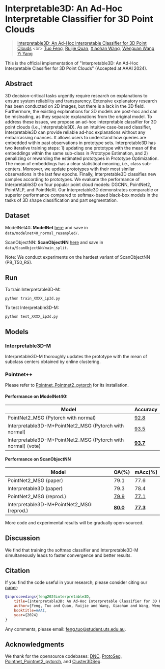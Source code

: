 # Interpretable3D: An Ad-Hoc Interpretable Classifier for 3D Point Clouds

>[Interpretable3D: An Ad-Hoc Interpretable Classifier for 3D Point Clouds]([https://arxiv.org/abs/2307.14605](https://ojs.aaai.org/index.php/AAAI/article/view/27944)) <br>
>[Tuo Feng](https://orcid.org/0000-0001-5882-3315), [Ruijie Quan](https://scholar.google.com/citations?user=WKLRPsAAAAAJ&hl=en), [Xiaohan Wang](https://scholar.google.com/citations?hl=zh-CN&user=iGA10XoAAAAJ), [Wenguan Wang](https://sites.google.com/view/wenguanwang),  [Yi Yang](https://scholar.google.com/citations?hl=zh-CN&user=RMSuNFwAAAAJ&view_op=list_works)

This is the official implementation of "Interpretable3D: An Ad-Hoc Interpretable Classifier for 3D Point Clouds" (Accepted at AAAI 2024).


## Abstract
3D decision-critical tasks urgently require research on explanations to ensure system reliability and transparency. Extensive explanatory research has been conducted on 2D images, but there is a lack in the 3D field. Furthermore, the existing explanations for 3D models are post-hoc and can be misleading, as they separate explanations from the original model. To address these issues, we propose an ad-hoc interpretable classifier for 3D point clouds (i.e., Interpretable3D). As an intuitive case-based classifier, Interpretable3D can provide reliable ad-hoc explanations without any embarrassing nuances. It allows users to understand how queries are embedded within past observations in prototype sets. Interpretable3D has two iterative training steps: 1) updating one prototype with the mean of the embeddings within the same sub-class in Prototype Estimation, and 2) penalizing or rewarding the estimated prototypes in Prototype Optimization. The mean of embeddings has a clear statistical meaning, i.e., class sub-centers. Moreover, we update prototypes with their most similar observations in the last few epochs. Finally, Interpretable3D classifies new samples according to prototypes. We evaluate the performance of Interpretable3D on four popular point cloud models: DGCNN, PointNet2, PointMLP, and PointNeXt. Our Interpretable3D demonstrates comparable or superior performance compared to softmax-based black-box models in the tasks of 3D shape classification and part segmentation. 

## Dataset

ModelNet40: **ModelNet** [here](https://shapenet.cs.stanford.edu/media/modelnet40_normal_resampled.zip) and save in `data/modelnet40_normal_resampled/`.

ScanObjectNN: **ScanObjectNN** [here](https://hkust-vgd.github.io/scanobjectnn/) and save in `data/ScanObjectNN/main_split`.

Note: We conduct experiments on the hardest variant of ScanObjectNN (PB_T50_RS).


## Run

To train Interpretable3D-M:

```shell
python train_XXXX_ip3d.py
```

To test Interpretable3D-M:

```shell
python test_XXXX_ip3d.py
```

## Models

### Interpretable3D-M
Interpretable3D-M thoroughly updates the prototype with the mean of subclass centers obtained by online clustering.


### Pointnet++

Please refer to [Pointnet_Pointnet2_pytorch](https://github.com/yanx27/Pointnet_Pointnet2_pytorch) for its installation.

#### Performance on ModelNet40:

| Model | Accuracy |
|--|--|
| PointNet2_MSG (Pytorch with normal) | [92.8](https://github.com/yanx27/Pointnet_Pointnet2_pytorch/blob/master/log/classification/pointnet2_msg_normals/logs/pointnet2_cls_msg.txt)|
| Interpretable3D-M+PointNet2_MSG (Pytorch with normal) | [93.5](PointNet2/log/classification/pointnet2_cls_msg_ip3d/logs/pointnet2_cls_msg_ip3d.txt) |
| Interpretable3D-M+PointNet2_MSG (Pytorch with normal) (vote) |  **[93.7](PointNet2/log/classification/pointnet2_cls_msg_ip3d/eval.txt)**|


#### Performance on ScanObjectNN

| Model | OA(%) | mAcc(%) |
|--|--|--|
| PointNet2_MSG (paper) |  79.1 | 77.6 |
| Interpretable3D (paper) |  79.3 | 78.4 |
| PointNet2_MSG (reprod.) | [79.9](PointNet2\log\classification\pointnet2_cls_msg_scanobjectnn\logs\pointnet2_cls_msg.txt) | [77.1](PointNet2\log\classification\pointnet2_cls_msg_scanobjectnn\logs\pointnet2_cls_msg.txt) |
| Interpretable3D-M+PointNet2_MSG (reprod.) | **[80.0](PointNet2\log\classification\pointnet2_cls_msg_scanobjectnn_ip3d\logs\pointnet2_cls_msg.txt)** | **[77.3](PointNet2\log\classification\pointnet2_cls_msg_scanobjectnn_ip3d\logs\pointnet2_cls_msg.txt)**|


More code and experimental results will be gradually open-sourced.


## Discussion
We find that training the softmax classifier and Interpretable3D-M simultaneously leads to faster convergence and better results.

## Citation

If you find the code useful in your research, please consider citing our [paper](https://ojs.aaai.org/index.php/AAAI/article/view/27944):

```BibTeX
@inproceedings{feng2024interpretable3D,
	title={Interpretable3D: An Ad-Hoc Interpretable Classifier for 3D Point Clouds},
	author={Feng, Tuo and Quan, Ruijie and Wang, Xiaohan and Wang, Wenguan, and Yang, Yi},
	booktitle=AAAI,
	year={2024}
}
```

Any comments, please email: feng.tuo@student.uts.edu.au.


## Acknowledgments
We thank for the opensource codebases: [DNC](https://github.com/ChengHan111/DNC), [ProtoSeg](https://github.com/tfzhou/ProtoSeg), [Pointnet_Pointnet2_pytorch](https://github.com/yanx27/Pointnet_Pointnet2_pytorch), and [Cluster3DSeg](https://github.com/FengZicai/Cluster3DSeg). 
